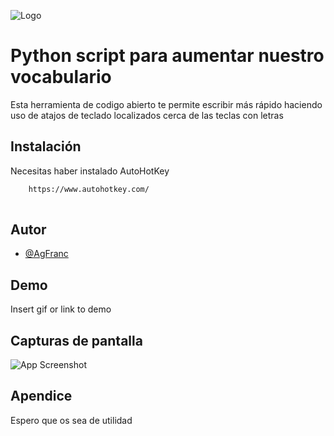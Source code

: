 
![Logo](https://dev-to-uploads.s3.amazonaws.com/uploads/articles/th5xamgrr6se0x5ro4g6.png)


# Python script para aumentar nuestro vocabulario 

Esta herramienta de codigo abierto te permite escribir más rápido haciendo uso de atajos de teclado localizados cerca de las teclas con letras 




## Instalación

Necesitas haber instalado AutoHotKey

```bash
    https://www.autohotkey.com/
 
```
        
## Autor

- [@AgFranc](https://github.com/AgFranc)


## Demo

Insert gif or link to demo


## Capturas de pantalla

![App Screenshot](https://via.placeholder.com/468x300?text=App+Screenshot+Here)


 

## Apendice

Espero que os sea de utilidad

